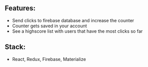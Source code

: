 ## Features:


* Send clicks to firebase database and increase the counter
* Counter gets saved in your account
* See a highscore list with users that have the most clicks so far


## Stack:

* React, Redux, Firebase, Materialize